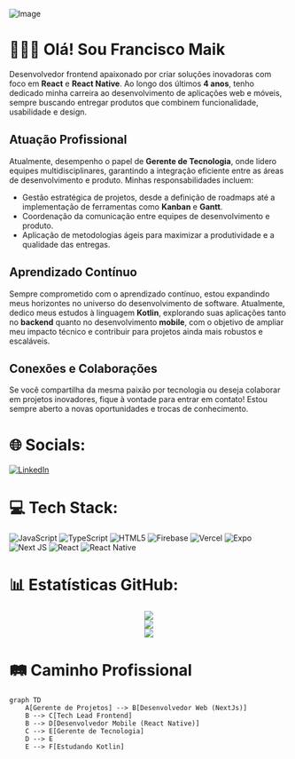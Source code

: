 ![Image](https://github.com/user-attachments/assets/64f8fe30-bcce-4bb5-a4d9-8145720e1233)

# 👨🏻‍💻 Olá! Sou Francisco Maik

Desenvolvedor frontend apaixonado por criar soluções inovadoras com foco em **React** e **React Native**. Ao longo dos últimos **4 anos**, tenho dedicado minha carreira ao desenvolvimento de aplicações web e móveis, sempre buscando entregar produtos que combinem funcionalidade, usabilidade e design.

## Atuação Profissional

Atualmente, desempenho o papel de **Gerente de Tecnologia**, onde lidero equipes multidisciplinares, garantindo a integração eficiente entre as áreas de desenvolvimento e produto. Minhas responsabilidades incluem:

- Gestão estratégica de projetos, desde a definição de roadmaps até a implementação de ferramentas como **Kanban** e **Gantt**.
- Coordenação da comunicação entre equipes de desenvolvimento e produto.
- Aplicação de metodologias ágeis para maximizar a produtividade e a qualidade das entregas.


## Aprendizado Contínuo

Sempre comprometido com o aprendizado contínuo, estou expandindo meus horizontes no universo do desenvolvimento de software. Atualmente, dedico meus estudos à linguagem **Kotlin**, explorando suas aplicações tanto no **backend** quanto no desenvolvimento **mobile**, com o objetivo de ampliar meu impacto técnico e contribuir para projetos ainda mais robustos e escaláveis.


## Conexões e Colaborações

Se você compartilha da mesma paixão por tecnologia ou deseja colaborar em projetos inovadores, fique à vontade para entrar em contato! Estou sempre aberto a novas oportunidades e trocas de conhecimento.


# 🌐 Socials:
[![LinkedIn](https://img.shields.io/badge/LinkedIn-14870c?style=for-the-badge&logo=linkedin&logoColor=white)](https://www.linkedin.com/in/francisco-maik-fonseca-nunes-468511184/)

# 💻 Tech Stack:
![JavaScript](https://img.shields.io/badge/javascript-%14870c.svg?style=for-the-badge&logo=javascript&logoColor=%white) ![TypeScript](https://img.shields.io/badge/typescript-%14870c.svg?style=for-the-badge&logo=typescript&logoColor=white) ![HTML5](https://img.shields.io/badge/html5-%14870c.svg?style=for-the-badge&logo=html5&logoColor=white) ![Firebase](https://img.shields.io/badge/firebase-%14870c.svg?style=for-the-badge&logo=firebase) ![Vercel](https://img.shields.io/badge/vercel-%14870c.svg?style=for-the-badge&logo=vercel&logoColor=white) ![Expo](https://img.shields.io/badge/expo-14870c?style=for-the-badge&logo=expo&logoColor=#D04A37) ![Next JS](https://img.shields.io/badge/Next-14870c?style=for-the-badge&logo=next.js&logoColor=white) ![React](https://img.shields.io/badge/react-%14870c.svg?style=for-the-badge&logo=react&logoColor=%2361DAFB) ![React Native](https://img.shields.io/badge/react_native-%14870c.svg?style=for-the-badge&logo=react&logoColor=%white)

# 📊 Estatísticas GitHub:
<div align="center">
  <img src="https://github-readme-stats.vercel.app/api?username=FranciscoMaik&theme=tokyonight&hide_border=true&include_all_commits=false&count_private=true" /><br/>
  <img src="https://github-readme-streak-stats.herokuapp.com/?user=FranciscoMaik&theme=tokyonight&hide_border=true" /><br/>
  <img src="https://github-readme-stats.vercel.app/api/top-langs/?username=FranciscoMaik&theme=tokyonight&hide_border=true&include_all_commits=false&count_private=true&layout=compact" />
</div>

# 🛤️ Caminho Profissional
```mermaid
graph TD
    A[Gerente de Projetos] --> B[Desenvolvedor Web (NextJs)]
    B --> C[Tech Lead Frontend]
    B --> D[Desenvolvedor Mobile (React Native)]
    C --> E[Gerente de Tecnologia]
    D --> E
    E --> F[Estudando Kotlin]